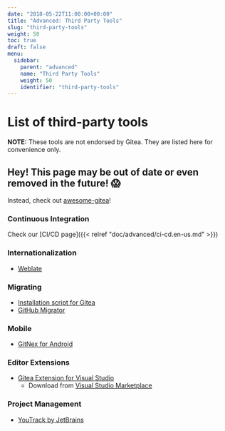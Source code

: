 ```yaml
---
date: "2018-05-22T11:00:00+00:00"
title: "Advanced: Third Party Tools"
slug: "third-party-tools"
weight: 50
toc: true
draft: false
menu:
  sidebar:
    parent: "advanced"
    name: "Third Party Tools"
    weight: 50
    identifier: "third-party-tools"
---
```


# List of third-party tools
**NOTE:** These tools are not endorsed by Gitea. They are listed here for convenience only.

## Hey! This page may be out of date or even removed in the future! :scream:
Instead, check out [awesome-gitea](https://gitea.com/gitea/awesome-gitea/src/branch/master/README.md)!

### Continuous Integration

Check our [CI/CD page]({{< relref "doc/advanced/ci-cd.en-us.md" >}})

### Internationalization 
- [Weblate](https://docs.weblate.org/en/latest/admin/continuous.html#gitea-setup)

### Migrating
- [Installation script for Gitea](https://git.coolaj86.com/coolaj86/gitea-installer.sh)  
- [GitHub Migrator](https://gitea.com/gitea/migrator)


### Mobile
- [GitNex for Android](https://codeberg.org/gitnex/GitNex)

###  Editor Extensions
- [Gitea Extension for Visual Studio](https://github.com/maikebing/Gitea.VisualStudio)
   - Download from [Visual Studio Marketplace](https://marketplace.visualstudio.com/items?itemName=MysticBoy.GiteaExtensionforVisualStudio)
 
### Project Management
- [YouTrack by JetBrains](https://blog.jetbrains.com/youtrack/2019/12/whats-new-in-youtrack-2019-3/)
